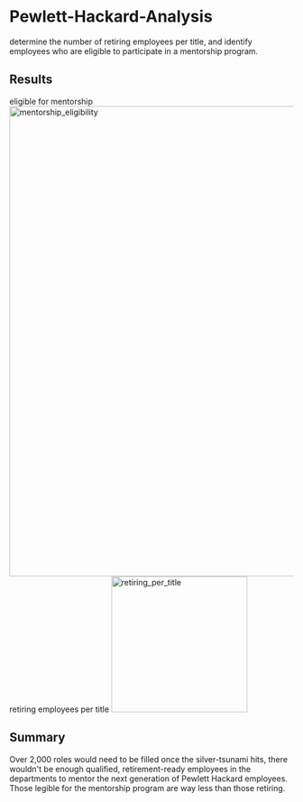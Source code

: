 # Pewlett-Hackard-Analysis
determine the number of retiring employees per title, and identify employees who are eligible to participate in a mentorship program.

## Results
eligible for mentorship
<img width="834" alt="mentorship_eligibility" src="https://user-images.githubusercontent.com/79813670/115169813-19495000-a08d-11eb-8821-93f49cc0aa07.png">
retiring employees per title
<img width="241" alt="retiring_per_title" src="https://user-images.githubusercontent.com/79813670/115169932-5e6d8200-a08d-11eb-92f7-4b84266000a2.png">

## Summary
Over 2,000 roles would need to be filled once the silver-tsunami hits,
there wouldn't be enough qualified, retirement-ready employees in the departments to mentor the next generation of Pewlett Hackard employees.
Those legible for the mentorship program are way less than those retiring.
